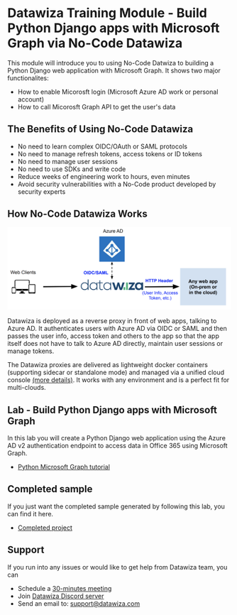 # Datawiza Training Module - Build Python Django apps with Microsoft Graph via No-Code Datawiza

This module will introduce you to using No-Code Datwiza to building a Python Django web application with Microsoft Graph. It shows two major functionalites:
- How to enable Micorosft login (Microsoft Azure AD work or personal account)
- How to call Micorosft Graph API to get the user's data

## The Benefits of Using No-Code Datawiza
- No need to learn complex OIDC/OAuth or SAML protocols
- No need to manage refresh tokens, access tokens or ID tokens
- No need to manage user sessions
- No need to use SDKs and write code
- Reduce weeks of engineering work to hours, even minutes
- Avoid security vulnerabilities with a No-Code product developed by security experts

## How No-Code Datawiza Works
![A diagram showing how datawiza works with Azure AD ](/tutorial/images/how-datawiza-works.png)

Datawiza is deployed as a reverse proxy in front of web apps, talking to Azure AD. It authenticates users with Azure AD via OIDC or SAML and then passes the user info, access token and others to the app so that the app itself does not have to talk to Azure AD directly, maintain user sessions or manage tokens.

The Datawiza proxies are delivered as lightweight docker containers (supporting sidecar or standalone mode) and managed via a unified cloud console [(more details)](https://www.datawiza.com/platform/). It works with any environment and is a perfect fit for multi-clouds.

## Lab - Build Python Django apps with Microsoft Graph

In this lab you will create a Python Django web application using the Azure AD v2 authentication endpoint to access data in Office 365 using Microsoft Graph.

- [Python Microsoft Graph tutorial](https://docs.microsoft.com/graph/tutorials/python)

## Completed sample

If you just want the completed sample generated by following this lab, you can find it here.

- [Completed project](demo)

## Support
If you run into any issues or would like to get help from Datawiza team, you can

- Schedule a [30-minutes meeting](https://calendly.com/datawiza/30min)
- Join [Datawiza Discord server](https://discord.com/invite/Sn3nbc83Up)
- Send an email to: [support@datawiza.com](mailto:support@datawiza.com)
